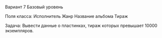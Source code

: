 Вариант 7
Базовый уровень

Поля класса:
Исполнитель
Жанр
Название альбома
Тираж

Задача:
Вывести данные о пластинках, тираж которых
превышает 10000 экземпляров.
